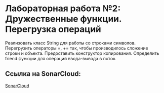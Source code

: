 # Лабораторная работа №2: Дружественные функции. Перегрузка операций

Реализовать класс String для работы со строками символов. Перегрузить операторы =, += так, чтобы производилось сложение строки и объекта. Предоставить конструктор копирования. Определить friend функции для операций ввода-вывода в поток.



## Ссылка на SonarCloud:
[SonarCloud](https://sonarcloud.io/project/overview?id=kiryshabutor_cpp-lab2)
